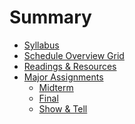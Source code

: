 # Summary

* [Syllabus](README.md)
* [Schedule Overview Grid](schedule_overview_grid.md)
* [Readings & Resources](readings_resources.md)
* [Major Assignments](assignments/assignments.md)
   * [Midterm](assignments/midterm.md)
   * [Final](assignments/final.md)
   * [Show & Tell](assignments/show_and_tells.md)

<!--    * [Show & Tell](assignments/show_and_tell.md)-->
<!--    * [Midterm](assignments/midterm.md)-->
<!--    * [Final](assignments/final.md)-->

